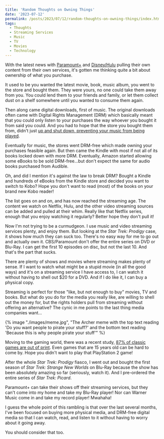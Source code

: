 ```yaml
---
title: 'Random Thoughts on Owning Things'
date: '2023-07-12'
permalink: /posts/2023/07/12/random-thoughts-on-owning-things/index.html
tags:
  - Thoughts
  - Streaming Services
  - Music
  - TV
  - Movies
  - Technology
---
```


With the latest news with [Paramount+](https://gizmodo.com/star-trek-prodigy-cancelled-no-season-2-paramount-plus-1850571256) and [Disney/Hulu](https://www.theverge.com/2023/5/19/23729642/disney-plus-hulu-remove-pull-shows-willow-streaming-bob-iger) pulling their own content from their own services, it's gotten me thinking quite a bit about ownership of what you purchase.
<!-- excerpt -->

It used to be you wanted the latest movie, book, music album, you went to the store and bought them. They were yours, no one could take them away from you. You could lend them to your friends and family, or let them collect dust on a shelf somewhere until you wanted to consume them again.

Then along came digital downloads, first of music. The original downloads often came with Digital Rights Management (DRM) which basically meant that you could only listen to your purchases the way whoever you bought it from said you could. And you had to hope that the store you bought them from, didn't just [up and shut down, preventing your music from being played](https://arstechnica.com/uncategorized/2008/09/wal-mart-latest-to-shut-down-drm-key-servers/).

Eventually for music, the stores went DRM-free which made owning your purchases feasible again. But then came the Kindle with most if not all of its books locked down with more DRM. Eventually, Amazon started allowing some eBooks to be sold DRM-free...but don't expect the same for audio books purchased from Audible.

Oh, and did I mention it's against the law to break DRM? Bought a Kindle and hundreds of eBooks from the Kindle store and decided you want to switch to Kobo? Hope you don't want to read (most) of the books on your brand new Kobo reader!

The list goes on and on, and has now reached the streaming age. The content we watch on Netflix, Hulu, and the other video streaming sources can be added and pulled at their whim. Really like that Netflix series, enough that you enjoy watching it regularly? Better hope they don't pull it!

Now I'm not trying to be a curmudgeon. I use music and video streaming services plenty, and enjoy them. But looking at the *Star Trek: Prodigy* case, it shows how much they can suck too. There's no easy way for me to go out and actually own it. CBS/Paramount don't offer the entire series on DVD or Blu-Ray. I can get the first 10 episodes on disc, but not the last 10. And that's the part that sucks.

There are plenty of shows and movies where streaming makes plenty of sense. If I want to watch what might be a stupid movie (in all the good ways) and it's on a streaming service I have access to, I can watch it without having to shell out $20 for a DVD. And if I do like it, I can buy a physical copy.

Streaming is perfect for those "like, but not enough to buy" movies, TV and books. But what do you do for the media you really like, are willing to shell out the money for, but the rights holders pull from streaming without offering an alternative? The cynic in me points to the last thing media companies want...

{% image "./images/meme.jpg", "The Archer meme with the top text reading 'Do you want people to pirate your stuff?' and the bottom text reading 'Because this is why people pirate your stuff'" %}

Moving to the gaming world, there was a recent study, [87% of classic games are out of print](https://arstechnica.com/gaming/2023/07/87-of-classic-games-are-out-of-print-thats-a-problem-for-gaming-history/). Even games that are 15 years old can be hard to come by. Hope you didn't want to play that PlayStation 2 game!

After the whole *Star Trek: Prodigy* fiasco, I went out and bought the first season of *Star Trek: Strange New Worlds* on Blu-Ray because the show has been absolutely amazing so far (seriously, watch it). And I pre-ordered the entire series of *Star Trek: Picard*.

Paramount+ can take their shows off their streaming services, but they can't come into my home and take my Blu-Ray player! Nor can Warner Music come in and take my record player! Mwahaha!

I guess the whole point of this rambling is that over the last several months, I've been focused on buying more physical media, and DRM-free digital media so that I can watch, read, and listen to it without having to worry about it going away.

You should consider that too.